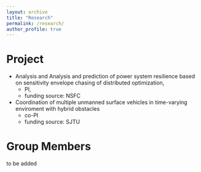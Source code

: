 ```yaml
---
layout: archive
title: "Research"
permalink: /research/
author_profile: true
---
```


Project
======
* Analysis and Analysis and prediction of power system resilience based on sensitivity envelope chasing of distributed optimization,
  * PI,
  * funding source: NSFC
* Coordination of multiple unmanned surface vehicles in time-varying enviroment with hybrid obstacles
  * co-PI
  * funding source: SJTU

Group Members
======
to be added
